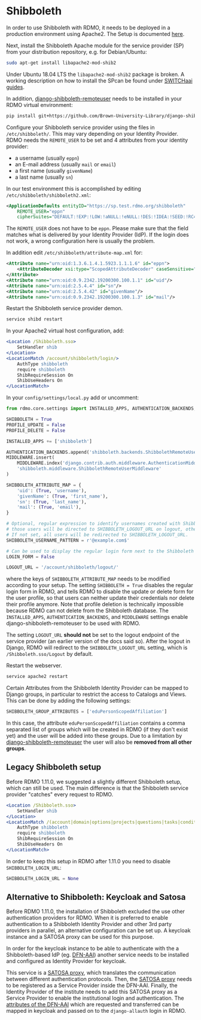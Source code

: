 # Shibboleth

In order to use Shibboleth with RDMO, it needs to be deployed in a production environment using Apache2. The Setup is documented [here](../../deployment/apache.html).

Next, install the Shibboleth Apache module for the service provider (SP) from your distribution repository, e.g. for Debian/Ubuntu:

```bash
sudo apt-get install libapache2-mod-shib2
```

Under Ubuntu 18.04 LTS the `libapache2-mod-shib2` package is broken. A working description on how to install the SPcan be found under [SWITCHaai guides](https://www.switch.ch/aai/guides/sp/installation/?os=ubuntu).

In addition, [django-shibboleth-remoteuser](https://github.com/Brown-University-Library/django-shibboleth-remoteuser) needs to be installed in your RDMO virtual environment:

```bash
pip install git+https://github.com/Brown-University-Library/django-shibboleth-remoteuser
```

Configure your Shibboleth service provider using the files in `/etc/shibboleth/`. This may vary depending on your Identity Provider. RDMO needs the `REMOTE_USER` to be set and 4 attributes from your identity provider:

* a username (usually `eppn`)
* an E-mail address (usually `mail` or `email`)
* a first name (usually `givenName`)
* a last name (usually `sn`)

In our test environment this is accomplished by editing `/etc/shibboleth/shibboleth2.xml`:

```xml
<ApplicationDefaults entityID="https://sp.test.rdmo.org/shibboleth"
    REMOTE_USER="eppn"
    cipherSuites="DEFAULT:!EXP:!LOW:!aNULL:!eNULL:!DES:!IDEA:!SEED:!RC4:!3DES:!kRSA:!SSLv2:!SSLv3:!TLSv1:!TLSv1.1">
```

The `REMOTE_USER` does not have to be `eppn`. Please make sure that the field matches what is delivered by your Identity Provider (IdP). If the login does not work, a wrong configuration here is usually the problem.

In addition edit `/etc/shibboleth/attribute-map.xml` for:

```xml
<Attribute name="urn:oid:1.3.6.1.4.1.5923.1.1.1.6" id="eppn">
    <AttributeDecoder xsi:type="ScopedAttributeDecoder" caseSensitive="false"/>
</Attribute>
<Attribute name="urn:oid:0.9.2342.19200300.100.1.1" id="uid"/>
<Attribute name="urn:oid:2.5.4.4" id="sn"/>
<Attribute name="urn:oid:2.5.4.42" id="givenName"/>
<Attribute name="urn:oid:0.9.2342.19200300.100.1.3" id="mail"/>
```

Restart the Shibboleth service provider demon.

```bash
service shibd restart
```

In your Apache2 virtual host configuration, add:

```apache
<Location /Shibboleth.sso>
    SetHandler shib
</Location>
<LocationMatch /account/shibboleth/login/>
    AuthType shibboleth
    require shibboleth
    ShibRequireSession On
    ShibUseHeaders On
</LocationMatch>
```

In your `config/settings/local.py` add or uncomment:

```python
from rdmo.core.settings import INSTALLED_APPS, AUTHENTICATION_BACKENDS, MIDDLEWARE

SHIBBOLETH = True
PROFILE_UPDATE = False
PROFILE_DELETE = False

INSTALLED_APPS += ['shibboleth']

AUTHENTICATION_BACKENDS.append('shibboleth.backends.ShibbolethRemoteUserBackend')
MIDDLEWARE.insert(
    MIDDLEWARE.index('django.contrib.auth.middleware.AuthenticationMiddleware') + 1,
    'shibboleth.middleware.ShibbolethRemoteUserMiddleware'
)

SHIBBOLETH_ATTRIBUTE_MAP = {
    'uid': (True, 'username'),
    'givenName': (True, 'first_name'),
    'sn': (True, 'last_name'),
    'mail': (True, 'email'),
}

# Optional, regular expression to identify usernames created with Shibboleth,
# those users will be directed to SHIBBOLETH_LOGOUT_URL on logout, others will not.
# If not set, all users will be redirected to SHIBBOLETH_LOGOUT_URL.
SHIBBOLETH_USERNAME_PATTERN = r'@example.com$' 

# Can be used to display the regular login form next to the Shibboleth login button.
LOGIN_FORM = False

LOGOUT_URL = '/account/shibboleth/logout/'
```

where the keys of `SHIBBOLETH_ATTRIBUTE_MAP` needs to be modified according to your setup. The setting `SHIBBOLETH = True` disables the regular login form in RDMO, and tells RDMO to disable the update or delete form for the user profile, so that users can neither update their credentials nor delete their profile anymore. Note that profile deletion is technically impossible because RDMO can not delete from the Shibboleth database. The `INSTALLED_APPS`, `AUTHENTICATION_BACKENDS`, and `MIDDLEWARE` settings enable django-shibboleth-remoteuser to be used with RDMO.

The setting `LOGOUT_URL` **should not** be set to the logout endpoint of the service provider (an earlier version of the docs said so). After the logout in Django, RDMO will redirect to the `SHIBBOLETH_LOGOUT_URL` setting, which is `/Shibboleth.sso/Logout` by default.

Restart the webserver.

```bash
service apache2 restart
```

Certain Attributes from the Shibboleth Identity Provider can be mapped to Django groups, in particular to restrict the access to Catalogs and Views. This can be done by adding the following settings:

```python
SHIBBOLETH_GROUP_ATTRIBUTES = ['eduPersonScopedAffiliation']
```

In this case, the attribute `eduPersonScopedAffiliation` contains a comma separated list of groups which will be created in RDMO (if they don't exist yet) and the user will be added into these groups. Due to a limitation by [django-shibboleth-remoteuser](https://github.com/Brown-University-Library/django-shibboleth-remoteuser) the user will also be **removed from all other groups**.

## Legacy Shibboleth setup

Before RDMO 1.11.0, we suggested a slightly different Shibboleth setup, which can still be used. The main difference is that the Shibboleth service provider "catches" every request to RDMO.

```apache
<Location /Shibboleth.sso>
    SetHandler shib
</Location>
<LocationMatch /(account|domain|options|projects|questions|tasks|conditions|views)>
    AuthType shibboleth
    require shibboleth
    ShibRequireSession On
    ShibUseHeaders On
</LocationMatch>
```

In order to keep this setup in RDMO after 1.11.0 you need to disable `SHIBBOLETH_LOGIN_URL`:

```python
SHIBBOLETH_LOGIN_URL = None
```

## Alternative to Shibboleth: Keycloak and Satosa

Before RDMO 1.11.0, the installation of Shibboleth excluded the use other authentication providers for RDMO. When it is preferred to enable authentication to a Shibboleth Identity Provider and other 3rd party providers in parallel, an alternative configuration can be set up. A keycloak instance and a SATOSA proxy can be used for this purpose.

In order for the keycloak instance to be able to authenticate with the a Shibboleth-based IdP (eg. [DFN-AAI](https://doku.tid.dfn.de/de:dfnaai:start)) another service needs to be installed and configured as Identity Provider for keycloak.

This service is a [SATOSA proxy](https://github.com/IdentityPython/SATOSA), which translates the communication between different authentication protocols. Then, the [SATOSA proxy](https://github.com/IdentityPython/SATOSA) needs to be registered as a Service Provider inside the DFN-AAI. Finally, the Identity Provider
 of the institute needs to add this SATOSA proxy as a Service Provider to enable the institutional login and authentication.
The [attributes of the DFN-AAI](https://doku.tid.dfn.de/de:aai:attributes_best_practice) which are requested and transferred can be mapped in keycloak and passed on to the `django-allauth` login in RDMO.
